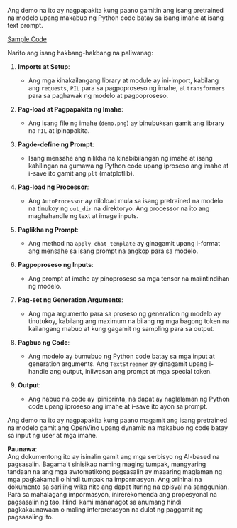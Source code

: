 Ang demo na ito ay nagpapakita kung paano gamitin ang isang pretrained na modelo upang makabuo ng Python code batay sa isang imahe at isang text prompt.

[Sample Code](../../../../../../code/06.E2E/E2E_OpenVino_Phi3-vision.ipynb)

Narito ang isang hakbang-hakbang na paliwanag:

1. **Imports at Setup**:
   - Ang mga kinakailangang library at module ay ini-import, kabilang ang `requests`, `PIL` para sa pagpoproseso ng imahe, at `transformers` para sa paghawak ng modelo at pagpoproseso.

2. **Pag-load at Pagpapakita ng Imahe**:
   - Ang isang file ng imahe (`demo.png`) ay binubuksan gamit ang library na `PIL` at ipinapakita.

3. **Pagde-define ng Prompt**:
   - Isang mensahe ang nilikha na kinabibilangan ng imahe at isang kahilingan na gumawa ng Python code upang iproseso ang imahe at i-save ito gamit ang `plt` (matplotlib).

4. **Pag-load ng Processor**:
   - Ang `AutoProcessor` ay niloload mula sa isang pretrained na modelo na tinukoy ng `out_dir` na direktoryo. Ang processor na ito ang maghahandle ng text at image inputs.

5. **Paglikha ng Prompt**:
   - Ang method na `apply_chat_template` ay ginagamit upang i-format ang mensahe sa isang prompt na angkop para sa modelo.

6. **Pagpoproseso ng Inputs**:
   - Ang prompt at imahe ay pinoproseso sa mga tensor na maiintindihan ng modelo.

7. **Pag-set ng Generation Arguments**:
   - Ang mga argumento para sa proseso ng generation ng modelo ay tinutukoy, kabilang ang maximum na bilang ng mga bagong token na kailangang mabuo at kung gagamit ng sampling para sa output.

8. **Pagbuo ng Code**:
   - Ang modelo ay bumubuo ng Python code batay sa mga input at generation arguments. Ang `TextStreamer` ay ginagamit upang i-handle ang output, iniiwasan ang prompt at mga special token.

9. **Output**:
   - Ang nabuo na code ay ipiniprinta, na dapat ay naglalaman ng Python code upang iproseso ang imahe at i-save ito ayon sa prompt.

Ang demo na ito ay nagpapakita kung paano magamit ang isang pretrained na modelo gamit ang OpenVino upang dynamic na makabuo ng code batay sa input ng user at mga imahe.

**Paunawa**:  
Ang dokumentong ito ay isinalin gamit ang mga serbisyo ng AI-based na pagsasalin. Bagama't sinisikap naming maging tumpak, mangyaring tandaan na ang mga awtomatikong pagsasalin ay maaaring maglaman ng mga pagkakamali o hindi tumpak na impormasyon. Ang orihinal na dokumento sa sariling wika nito ang dapat ituring na opisyal na sanggunian. Para sa mahalagang impormasyon, inirerekomenda ang propesyonal na pagsasalin ng tao. Hindi kami mananagot sa anumang hindi pagkakaunawaan o maling interpretasyon na dulot ng paggamit ng pagsasaling ito.